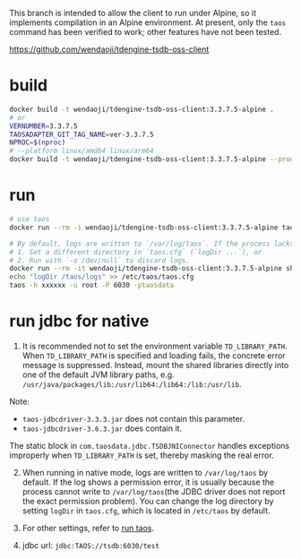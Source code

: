 This branch is intended to allow the client to run under Alpine, so it implements compilation in an Alpine environment. At present, only the `taos`  command has been verified to work; other features have not been tested.

<https://github.com/wendaoji/tdengine-tsdb-oss-client>

# build

```bash
docker build -t wendaoji/tdengine-tsdb-oss-client:3.3.7.5-alpine .
# or
VERNUMBER=3.3.7.5
TAOSADAPTER_GIT_TAG_NAME=ver-3.3.7.5
NPROC=$(nproc)
# --platform linux/amd64 linux/arm64
docker build -t wendaoji/tdengine-tsdb-oss-client:3.3.7.5-alpine --progress=plain --build-arg NPROC=NPROC --build-arg VERNUMBER=${VERNUMBER} --build-arg TAOSADAPTER_GIT_TAG_NAME=${TAOSADAPTER_GIT_TAG_NAME} --platform linux/arm64 .
```


# run

```bash
# use taos
docker run --rm -i wendaoji/tdengine-tsdb-oss-client:3.3.7.5-alpine taos -h xxxxxx -u root -P 6030 -ptaosdata

# By default, logs are written to `/var/log/taos`. If the process lacks write permission there, you can either:
# 1. Set a different directory in `taos.cfg` (`logDir ...`), or
# 2. Run with `-o /dev/null` to discard logs.
docker run --rm -it wendaoji/tdengine-tsdb-oss-client:3.3.7.5-alpine sh
echo "logDir /taos/logs" >> /etc/taos/taos.cfg
taos -h xxxxxx -u root -P 6030 -ptaosdata
```


# run jdbc for native

1. It is recommended not to set the environment variable `TD_LIBRARY_PATH`. When `TD_LIBRARY_PATH` is specified and loading fails, the concrete error message is suppressed. Instead, mount the shared libraries directly into one of the default JVM library paths, e.g. `/usr/java/packages/lib:/usr/lib64:/lib64:/lib:/usr/lib`.

Note:
- `taos-jdbcdriver-3.3.3.jar` does not contain this parameter.
- `taos-jdbcdriver-3.6.3.jar` does contain it.

The static block in `com.taosdata.jdbc.TSDBJNIConnector` handles exceptions improperly when `TD_LIBRARY_PATH` is set, thereby masking the real error.

2. When running in native mode, logs are written to `/var/log/taos` by default. If the log shows a permission error, it is usually because the process cannot write to `/var/log/taos`(the JDBC driver does not report the exact permission problem). You can change the log directory by setting `logDir` in `taos.cfg`, which is located in `/etc/taos` by default.

3. For other settings, refer to [run taos](#-run-taos).

4. jdbc url: `jdbc:TAOS://tsdb:6030/test`
